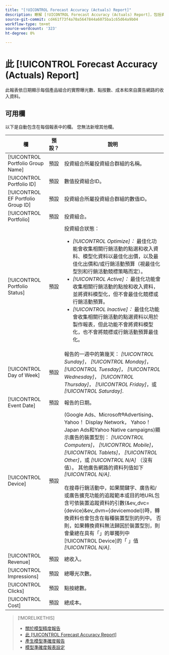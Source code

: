```yaml
---
title: "[!UICONTROL Forecast Accuracy (Actuals) Report]"
description: 瞭解 [!UICONTROL Forecast Accuracy (Actuals) Report]，包括資料欄。
source-git-commit: cd461f73f4a70a5647844a6075ba1c65d64a9b04
workflow-type: tm+mt
source-wordcount: '323'
ht-degree: 0%

---
```


# 此 [!UICONTROL Forecast Accuracy (Actuals) Report]

此報表依日期顯示每個產品組合的實際曝光數、點按數、成本和來自廣告網路的收入資料。

## 可用欄

以下是自動包含在每個報表中的欄。 您無法新增其他欄。

| 欄 | 預設？ | 說明 |
|----|----|----|
| [!UICONTROL Portfolio Group Name] | 預設 | 投資組合所屬投資組合群組的名稱。 |
| [!UICONTROL Portfolio ID] | 預設 | 數值投資組合ID。 |
| [!UICONTROL EF Portfolio Group ID] | 預設 | 投資組合所屬投資組合群組的數值ID。 |
| [!UICONTROL Portfolio] | 預設 | 投資組合。 |
| [!UICONTROL Portfolio Status] | 預設 | 投資組合狀態：<ul><li><i>[!UICONTROL Optimize]：</i> 最佳化功能會收集相關行銷活動的點選和收入資料、模型化資料以最佳化出價，以及最佳化出價和/或行銷活動預算（視最佳化型別和行銷活動競標策略而定）。</li><li><i>[!UICONTROL Active]：</i> 最佳化功能會收集相關行銷活動的點按和收入資料，並將資料模型化，但不會最佳化競標或行銷活動預算。</li><li><i>[!UICONTROL Inactive]：</i> 最佳化功能會收集相關行銷活動的點選資料以用於製作報表，但此功能不會將資料模型化，也不會將競標或行銷活動預算最佳化。 |
| [!UICONTROL Day of Week] | 預設 | 報告的一週中的第幾天： <i>[!UICONTROL Sunday]</i>， <i>[!UICONTROL Monday]</i>， <i>[!UICONTROL Tuesday]</i>， <i>[!UICONTROL Wednesday]</i>， <i>[!UICONTROL Thursday]</i>， <i>[!UICONTROL Friday]</i>，或 <i>[!UICONTROL Saturday]</i>. |
| [!UICONTROL Event Date] | 預設 | 報告的日期。 |
| [!UICONTROL Device] | 預設 | (Google Ads、Microsoft®Advertising、Yahoo！ Display Network， Yahoo！ Japan Ads和Yahoo Native campaigns)顯示廣告的裝置型別： <i>[!UICONTROL Computers]</i>， <i>[!UICONTROL Mobile]</i>， <i>[!UICONTROL Tablets]</i>， <i>[!UICONTROL Other]</i>，或 <i>[!UICONTROL N/A]</i> （沒有值）。 其他廣告網路的資料列值如下 <i>[!UICONTROL N/A]</i>.<br><br>在搜尋行銷活動中，如果關鍵字、廣告和/或廣告擴充功能的追蹤範本或目的地URL包含可依裝置追蹤資料的引數(&amp;ev_dvc={device}&amp;ev_dvm={devicemodel}</code>)時，轉換資料也會包含在每種裝置型別的列中。 否則，如果轉換資料無法歸因於裝置型別，則會彙總在具有「」的單獨列中[!UICONTROL Device]的「 」值 <i>[!UICONTROL N/A]</i>. |
| [!UICONTROL Revenue] | 預設 | 總收入。 |
| [!UICONTROL Impressions] | 預設 | 總曝光次數。 |
| [!UICONTROL Clicks] | 預設 | 點按總數。 |
| [!UICONTROL Cost] | 預設 | 總成本。 |

<table style="table-layout:auto">

>[!MORELIKETHIS]
>
>* [關於模型精度報告](/help/search-social-commerce/reports/management/model-accuracy/model-accuracy-report-about.md)
>* [此 [!UICONTROL Forecast Accuracy Report]](forecast-accuracy-report.md)
>* [產生模型準確度報告](model-accuracy-report-generate.md)
>* [模型準確度報表設定](/help/search-social-commerce/reports/management/model-accuracy/model-accuracy-report-settings.md)

